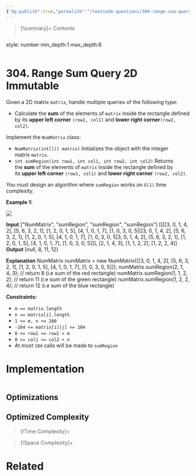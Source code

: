 ```yaml
---
{"dg-publish":true,"permalink":"/leetcode-questions/304-range-sum-query-2-d-immutable/","title":"304. Range Sum Query 2D   Immutable","tags":["lc-medium","range-query","prefix-sums"]}
---
```



>[!summary]+ Contents
>```toc
style: number
min_depth:1
max_depth:6 
>```


# 304. Range Sum Query 2D   Immutable
Given a 2D matrix `matrix`, handle multiple queries of the following type:

-   Calculate the **sum** of the elements of `matrix` inside the rectangle defined by its **upper left corner** `(row1, col1)` and **lower right corner**`(row2, col2)`.

Implement the `NumMatrix` class:

-   `NumMatrix(int[][] matrix)` Initializes the object with the integer matrix `matrix`.
-   `int sumRegion(int row1, int col1, int row2, int col2)` Returns the **sum** of the elements of `matrix` inside the rectangle defined by its **upper left corner** `(row1, col1)` and **lower right corner** `(row2, col2)`.

You must design an algorithm where `sumRegion` works on `O(1)` time complexity.

**Example 1:**

![](https://assets.leetcode.com/uploads/2021/03/14/sum-grid.jpg)

**Input**
["NumMatrix", "sumRegion", "sumRegion", "sumRegion"]
[[[[3, 0, 1, 4, 2], [5, 6, 3, 2, 1], [1, 2, 0, 1, 5], [4, 1, 0, 1, 7], [1, 0, 3, 0, 5\|[[3, 0, 1, 4, 2], [5, 6, 3, 2, 1], [1, 2, 0, 1, 5], [4, 1, 0, 1, 7], [1, 0, 3, 0, 5\|3, 0, 1, 4, 2], [5, 6, 3, 2, 1], [1, 2, 0, 1, 5], [4, 1, 0, 1, 7], [1, 0, 3, 0, 5]]], [2, 1, 4, 3], [1, 1, 2, 2], [1, 2, 2, 4]]
**Output**
[null, 8, 11, 12]

**Explanation**
NumMatrix numMatrix = new NumMatrix([[3, 0, 1, 4, 2], [5, 6, 3, 2, 1], [1, 2, 0, 1, 5], [4, 1, 0, 1, 7], [1, 0, 3, 0, 5]]);
numMatrix.sumRegion(2, 1, 4, 3); // return 8 (i.e sum of the red rectangle)
numMatrix.sumRegion(1, 1, 2, 2); // return 11 (i.e sum of the green rectangle)
numMatrix.sumRegion(1, 2, 2, 4); // return 12 (i.e sum of the blue rectangle)

**Constraints:**

-   `m == matrix.length`
-   `n == matrix[i].length`
-   `1 <= m, n <= 200`
-   `-104 <= matrix[i][j] <= 104`
-   `0 <= row1 <= row2 < m`
-   `0 <= col1 <= col2 < n`
-   At most `104` calls will be made to `sumRegion`
# Implementation

```python

```

## Optimizations

## Optimized Complexity

>[!Time Complexity]+

>[!Space Complexity]+



# Related

